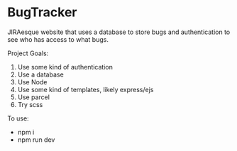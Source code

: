 # BugTracker

JIRAesque website that uses a database to store bugs and authentication to see who has access to what bugs.

Project Goals:

1. Use some kind of authentication
2. Use a database
3. Use Node
4. Use some kind of templates, likely express/ejs
5. Use parcel
6. Try scss

To use:
- npm i
- npm run dev